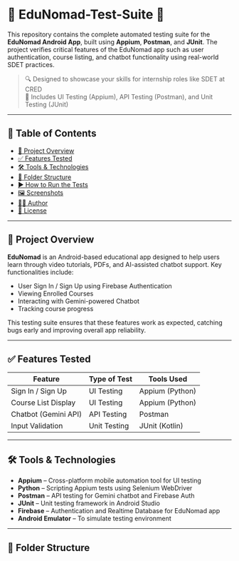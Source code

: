 # 📱 EduNomad-Test-Suite 🧪

This repository contains the complete automated testing suite for the **EduNomad Android App**, built using **Appium**, **Postman**, and **JUnit**. The project verifies critical features of the EduNomad app such as user authentication, course listing, and chatbot functionality using real-world SDET practices.

> 🔍 Designed to showcase your skills for internship roles like SDET at CRED  
> 🧰 Includes UI Testing (Appium), API Testing (Postman), and Unit Testing (JUnit)

---

## 📌 Table of Contents

- [📱 Project Overview](#project-overview)
- [✅ Features Tested](#features-tested)
- [🛠️ Tools & Technologies](#tools--technologies)
- [📂 Folder Structure](#folder-structure)
- [▶️ How to Run the Tests](#how-to-run-the-tests)
- [🖼️ Screenshots](#screenshots)
- [👨‍💻 Author](#author)
- [📄 License](#license)

---

## 📱 Project Overview

**EduNomad** is an Android-based educational app designed to help users learn through video tutorials, PDFs, and AI-assisted chatbot support. Key functionalities include:

- User Sign In / Sign Up using Firebase Authentication
- Viewing Enrolled Courses
- Interacting with Gemini-powered Chatbot
- Tracking course progress

This testing suite ensures that these features work as expected, catching bugs early and improving overall app reliability.

---

## ✅ Features Tested

| Feature              | Type of Test     | Tools Used     |
|----------------------|------------------|----------------|
| Sign In / Sign Up    | UI Testing       | Appium (Python)|
| Course List Display  | UI Testing       | Appium (Python)|
| Chatbot (Gemini API) | API Testing      | Postman        |
| Input Validation     | Unit Testing     | JUnit (Kotlin) |

---

## 🛠️ Tools & Technologies

- **Appium** – Cross-platform mobile automation tool for UI testing
- **Python** – Scripting Appium tests using Selenium WebDriver
- **Postman** – API testing for Gemini chatbot and Firebase Auth
- **JUnit** – Unit testing framework in Android Studio
- **Firebase** – Authentication and Realtime Database for EduNomad app
- **Android Emulator** – To simulate testing environment

---

## 📂 Folder Structure

